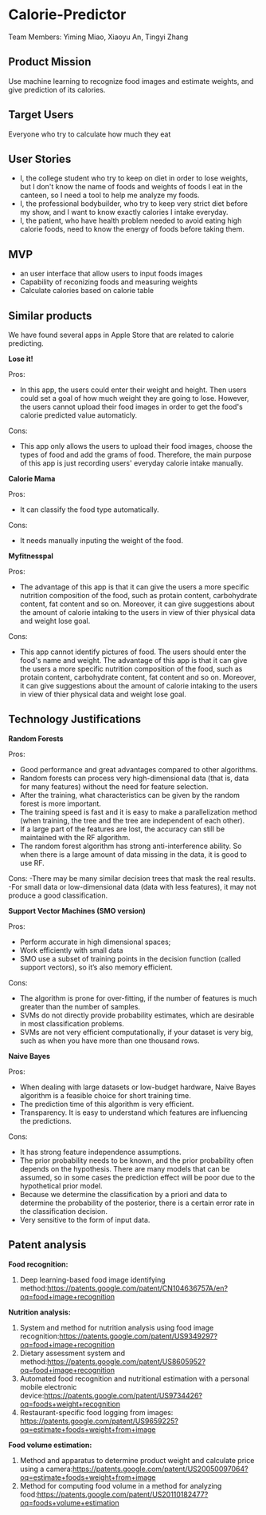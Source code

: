 # Calorie-Predictor
Team Members: Yiming Miao, Xiaoyu An, Tingyi Zhang

## Product Mission
Use machine learning to recognize food images and estimate weights, and give prediction of its calories.

## Target Users
Everyone who try to calculate how much they eat

## User Stories
- I, the college student who try to keep on diet in order to lose weights, but I don't know the name of foods and weights of foods I eat in the canteen, so I need a tool to help me analyze my foods.
- I, the professional bodybuilder, who try to keep very strict diet before my show, and I want to know exactly calories I intake everyday.
- I, the patient, who have health problem needed to avoid eating high calorie foods, need to know the energy of foods before taking them.

## MVP
- an user interface that allow users to input foods images
- Capability of reconizing foods and measuring weights
- Calculate calories based on calorie table

## Similar products  
We have found several apps in Apple Store that are related to calorie predicting.

**Lose it!**  

Pros:  
- In this app, the users could enter their weight and height. Then users could set a goal of how much weight they are going to lose. However, the users cannot upload their food images in order to get the food's calorie predicted value automaticly.

Cons:  
- This app only allows the users to upload their food images, choose the types of food and add the grams of food. Therefore, the main purpose of this app is just recording users' everyday calorie intake manually.  

**Calorie Mama**  

Pros: 
- It can classify the food type automatically.

Cons: 
- It needs manually inputing the weight of the food.

**Myfitnesspal**  

Pros:  
- The advantage of this app is that it can give the users a more specific nutrition composition of the food, such as protain content, carbohydrate content, fat content and so on. Moreover, it can give suggestions about the amount of calorie intaking to the users in view of thier physical data and weight lose goal.

Cons:  
- This app cannot identify pictures of food. The users should enter the food's name and weight. The advantage of this app is that it can give the users a more specific nutrition composition of the food, such as protain content, carbohydrate content, fat content and so on. Moreover, it can give suggestions about the amount of calorie intaking to the users in view of thier physical data and weight lose goal. 
## Technology Justifications
**Random Forests**

Pros:
- Good performance and great advantages compared to other algorithms.
- Random forests can process very high-dimensional data (that is, data for many features) without the need for feature selection.
- After the training, what characteristics can be given by the random forest is more important.
- The training speed is fast and it is easy to make a parallelization method (when training, the tree and the tree are independent of each other).
- If a large part of the features are lost, the accuracy can still be maintained with the RF algorithm.
- The random forest algorithm has strong anti-interference ability. So when there is a large amount of data missing in the data, it is good to use RF.

Cons:
-There may be many similar decision trees that mask the real results.
-For small data or low-dimensional data (data with less features), it may not produce a good classification. 

**Support Vector Machines (SMO version)**

Pros:
- Perform accurate in high dimensional spaces;
- Work efficiently with small data
- SMO use a subset of training points in the decision function (called support vectors), so it’s also memory efficient.

Cons:
- The algorithm is prone for over-fitting, if the number of features is much greater than the number of samples.
- SVMs do not directly provide probability estimates, which are desirable in most classification problems.
- SVMs are not very efficient computationally, if your dataset is very big, such as when you have more than one thousand rows.

**Naive Bayes**

Pros:
- When dealing with large datasets or low-budget hardware, Naive Bayes algorithm is a feasible choice for short training time.
- The prediction time of this algorithm is very efficient.
- Transparency. It is easy to understand which features are influencing the predictions. 

Cons:
- It has strong feature independence assumptions.
- The prior probability needs to be known, and the prior probability often depends on the hypothesis. There are many models that can be assumed, so in some cases the prediction effect will be poor due to the hypothetical prior model.
- Because we determine the classification by a priori and data to determine the probability of the posterior, there is a certain error rate in the classification decision.
- Very sensitive to the form of input data.


## Patent analysis  
**Food recognition:**
1. Deep learning-based food image identifying method:https://patents.google.com/patent/CN104636757A/en?oq=food+image+recognition

**Nutrition analysis:**  
1. System and method for nutrition analysis using food image recognition:https://patents.google.com/patent/US9349297?oq=food+image+recognition  
2. Dietary assessment system and method:https://patents.google.com/patent/US8605952?oq=food+image+recognition  
3. Automated food recognition and nutritional estimation with a personal mobile electronic device:https://patents.google.com/patent/US9734426?oq=foods+weight+recognition  
4. Restaurant-specific food logging from images: https://patents.google.com/patent/US9659225?oq=estimate+foods+weight+from+image

**Food volume estimation:**  
1. Method and apparatus to determine product weight and calculate price using a camera:https://patents.google.com/patent/US20050097064?oq=estimate+foods+weight+from+image  
2. Method for computing food volume in a method for analyzing food:https://patents.google.com/patent/US20110182477?oq=foods+volume+estimation
